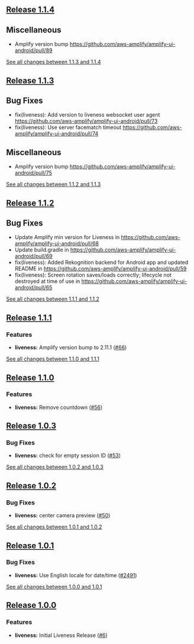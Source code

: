 ## [Release 1.1.4](https://github.com/aws-amplify/amplify-ui-android/releases/tag/release_liveness_v1.1.4)

## Miscellaneous
* Amplify version bump https://github.com/aws-amplify/amplify-ui-android/pull/89

[See all changes between 1.1.3 and 1.1.4](https://github.com/aws-amplify/amplify-ui-android/compare/release_liveness_v1.1.3...release_liveness_v1.1.4)

## [Release 1.1.3](https://github.com/aws-amplify/amplify-ui-android/releases/tag/release_liveness_v1.1.3)

## Bug Fixes
* fix(liveness): Add version to liveness websocket user agent https://github.com/aws-amplify/amplify-ui-android/pull/73
* fix(liveness): Use server facematch timeout https://github.com/aws-amplify/amplify-ui-android/pull/74

## Miscellaneous
* Amplify version bump https://github.com/aws-amplify/amplify-ui-android/pull/75

[See all changes between 1.1.2 and 1.1.3](https://github.com/aws-amplify/amplify-ui-android/compare/release_liveness_v1.1.2...release_liveness_v1.1.3)

## [Release 1.1.2](https://github.com/aws-amplify/amplify-ui-android/releases/tag/release_liveness_v1.1.2)
## Bug Fixes
* Update Amplify min version for Liveness in https://github.com/aws-amplify/amplify-ui-android/pull/68
* Update build.gradle in https://github.com/aws-amplify/amplify-ui-android/pull/69
* fix(liveness): Added Rekognition backend for Android app and updated README in https://github.com/aws-amplify/amplify-ui-android/pull/59
* fix(liveness): Screen rotation saves/loads correctly; lifecycle not destroyed at time of use in https://github.com/aws-amplify/amplify-ui-android/pull/65

[See all changes between 1.1.1 and 1.1.2](https://github.com/aws-amplify/amplify-ui-android/compare/release_liveness_v1.1.1...release_liveness_v1.1.2)

## [Release 1.1.1](https://github.com/aws-amplify/amplify-ui-android/releases/tag/release_liveness_v1.1.1)

### Features
- **liveness:** Amplify version bump to 2.11.1 ([#66](https://github.com/aws-amplify/amplify-ui-android/pull/66))

[See all changes between 1.1.0 and 1.1.1](https://github.com/aws-amplify/amplify-ui-android/compare/release_liveness_v1.1.0...release_liveness_v1.1.1)

## [Release 1.1.0](https://github.com/aws-amplify/amplify-ui-android/releases/tag/release_liveness_v1.1.0)

### Features
- **liveness:** Remove countdown ([#56](https://github.com/aws-amplify/amplify-ui-android/pull/56))

## [Release 1.0.3](https://github.com/aws-amplify/amplify-ui-android/releases/tag/release_liveness_v1.0.3)

### Bug Fixes
- **liveness:** check for empty session ID ([#53](https://github.com/aws-amplify/amplify-ui-android/issues/53))

[See all changes between 1.0.2 and 1.0.3](https://github.com/aws-amplify/amplify-ui-android/compare/release_liveness_v1.0.2...release_liveness_v1.0.3)

## [Release 1.0.2](https://github.com/aws-amplify/amplify-ui-android/releases/tag/release_liveness_v1.0.2)

### Bug Fixes
- **liveness:** center camera preview ([#50](https://github.com/aws-amplify/amplify-ui-android/issues/50))

[See all changes between 1.0.1 and 1.0.2](https://github.com/aws-amplify/amplify-ui-android/compare/release_liveness_v1.0.1...release_liveness_v1.0.2)

## [Release 1.0.1](https://github.com/aws-amplify/amplify-ui-android/releases/tag/release_liveness_v1.0.1)

### Bug Fixes
- **liveness:** Use English locale for date/time ([#2491](https://github.com/aws-amplify/amplify-android/issues/2491))

[See all changes between 1.0.0 and 1.0.1](https://github.com/aws-amplify/amplify-ui-android/compare/release_liveness_v1.0.0...release_liveness_v1.0.1)

## [Release 1.0.0](https://github.com/aws-amplify/amplify-ui-android/releases/tag/release_liveness_v1.0.0)

### Features
- **liveness:** Initial Liveness Release ([#6](https://github.com/aws-amplify/amplify-ui-android/issues/6))
